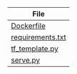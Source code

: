 | File                        | 
| --------------------------- | 
| [Dockerfile](https://raw.githubusercontent.com/sap-tutorials/Tutorials/master/tutorials/ai-core-tensorflow-byod/files/infer/Dockerfile) |
| [requirements.txt](https://raw.githubusercontent.com/sap-tutorials/Tutorials/master/tutorials/ai-core-tensorflow-byod/files/infer/requirements.txt) |
| [tf_template.py](https://raw.githubusercontent.com/sap-tutorials/Tutorials/master/tutorials/ai-core-tensorflow-byod/files/infer/tf_template.py) |
| [serve.py](https://raw.githubusercontent.com/sap-tutorials/Tutorials/master/tutorials/ai-core-tensorflow-byod/files/infer/serve.py) |
